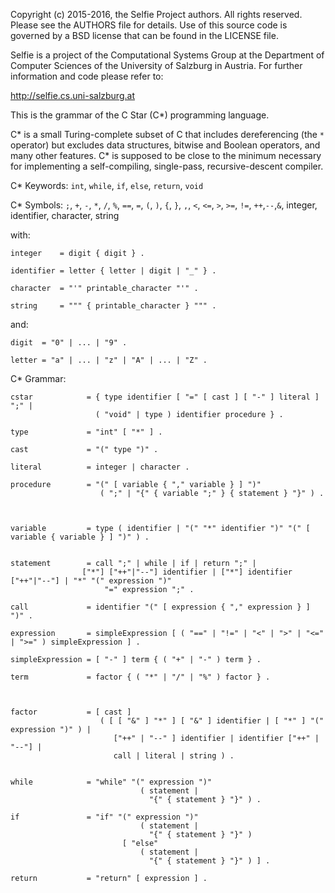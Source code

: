 Copyright (c) 2015-2016, the Selfie Project authors. All rights reserved. Please see the AUTHORS file for details. Use of this source code is governed by a BSD license that can be found in the LICENSE file.

Selfie is a project of the Computational Systems Group at the Department of Computer Sciences of the University of Salzburg in Austria. For further information and code please refer to:

http://selfie.cs.uni-salzburg.at

This is the grammar of the C Star (C\*) programming language.

C\* is a small Turing-complete subset of C that includes dereferencing (the `*` operator) but excludes data structures, bitwise and Boolean operators, and many other features. C\* is supposed to be close to the minimum necessary for implementing a self-compiling, single-pass, recursive-descent compiler.

C\* Keywords: `int`, `while`, `if`, `else`, `return`, `void`

C\* Symbols: `;`, `+`, `-`, `*`, `/`, `%`, `==`, `=`, `(`, `)`, `{`, `}`, `,`, `<`, `<=`, `>`, `>=`, `!=`, `++`,`--`,`&`, integer, identifier, character, string

with:

```
integer    = digit { digit } .

identifier = letter { letter | digit | "_" } .

character  = "'" printable_character "'" .

string     = """ { printable_character } """ .
```

and:

```
digit  = "0" | ... | "9" .

letter = "a" | ... | "z" | "A" | ... | "Z" .
```

C\* Grammar:

```
cstar            = { type identifier [ "=" [ cast ] [ "-" ] literal ] ";" |
                   ( "void" | type ) identifier procedure } .

type             = "int" [ "*" ] .

cast             = "(" type ")" .

literal          = integer | character .

procedure        = "(" [ variable { "," variable } ] ")"
                    ( ";" | "{" { variable ";" } { statement } "}" ) .



variable         = type ( identifier | "(" "*" identifier ")" "(" [ variable { variable } ] ")" ) .


statement        = call ";" | while | if | return ";" |
                ["*"] ["++"|"--"] identifier | ["*"] identifier ["++"|"--"] | "*" "(" expression ")"
                     "=" expression ";" .

call             = identifier "(" [ expression { "," expression } ] ")" .

expression       = simpleExpression [ ( "==" | "!=" | "<" | ">" | "<=" | ">=" ) simpleExpression ] .

simpleExpression = [ "-" ] term { ( "+" | "-" ) term } .

term             = factor { ( "*" | "/" | "%" ) factor } .



factor           = [ cast ]
                    ( [ [ "&" ] "*" ] [ "&" ] identifier | [ "*" ] "(" expression ")" ) |
                       ["++" | "--" ] identifier | identifier ["++" | "--"] |                  
                       call | literal | string ) .


while            = "while" "(" expression ")"
                             ( statement |
                               "{" { statement } "}" ) .

if               = "if" "(" expression ")"
                             ( statement |
                               "{" { statement } "}" )
                         [ "else"
                             ( statement |
                               "{" { statement } "}" ) ] .

return           = "return" [ expression ] .
```
